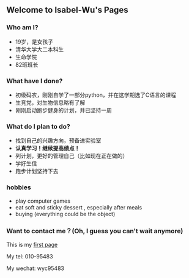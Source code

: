 ## Welcome to Isabel-Wu's Pages

### Who am I?
- 19岁，是女孩子
- 清华大学大二本科生
- 生命学院
- 82班班长

### What have I done?
- 初级码农，刚刚自学了一部分python，并在这学期选了C语言的课程
- 生竞党，对生物信息略有了解
- 刚刚启动跑步健身的计划，并已坚持一周

### What do I plan to do?
- 找到自己的兴趣方向，预备进实验室
- **认真学习！继续提高绩点！**
- 列计划，更好的管理自己（比如现在正在做的）
- 学好生信
- 跑步计划坚持下去

### hobbies
- play computer games
- eat soft and sticky dessert , especially after meals
- buying (everything could be the object)


### Want to contact me？(Oh, I guess you can't wait anymore)
This is my [first page](Isabel-Wu.github.io)

My tel: 010-95483

My wechat: wyc95483



